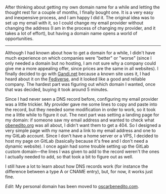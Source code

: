 <!-- title: Getting my own domain name -->
<!-- slug: getting-a-domain -->
<!-- categories: Decentralization, Personal domain -->
<!-- date: 2019-09-09T00:00:00Z -->
<!-- lastmod: 2020-03-01T00:00:00Z -->

After thinking about getting my own domain name for a while and letting the
thought rest for a couple of months, I finally bought one. It is a very easy and
inexpensive process, and I am happy I did it. The original idea was to set up my
email with it, so I could change my email provider without changing the address
(I am in the process of changing my provider, and it takes a lot of effort), but
having a domain name opens a world of opportunities.

***

Although I had known about how to get a domain for a while, I didn't have much
experience on which companies were "better" or "worse" (since I only needed a
domain but no hosting, I am not sure why a company could give me a more
appealing offer, since prices are the same in all websites). I finally decided
to go with [Gandi.net][g] because a known site uses it, I had heard about it on
the [Fediverse][f], and it looked like a good and reliable company. The hardest
part was figuring out which domain I wanted, once that was decided, buying it
took around 5 minutes.

Since I had never seen a DNS record before, configuring my email provider was a
little trickier. My provider gave me some lines to copy and paste into the
record, but they needed some modification in order to work, so it took me a
little while to figure it out. The next part was setting a landing page for my
domain: if someone saw my email address and wanted to check what
[obenedito.org][org] was all about, I didn't want them to get a 404. So I
designed a very simple page with my name and a link to my email address and one
to my GitLab account. Since I don't have a home server or a VPS, I decided to
host my page on GitLab (basically because it's free and I don't need a dynamic
website). I once again had some trouble setting up the GitLab custom domain—the
lines I was given to add to the record weren't the ones I actually needed to
add, so that took a bit to figure out as well.

I still have a lot to learn about how DNS records work (for instance the
difference between a type A or CNAME entry), but, for now, it works just fine.

*Edit*: My personal domain has been moved to [oscarbenedito.com][com].


[g]: <https://www.gandi.net> "Gandi"
[f]: <https://en.wikipedia.org/wiki/Fediverse> "Fediverse — Wikipedia"
[org]: <https://obenedito.org>
[com]: <https://oscarbenedito.com>

